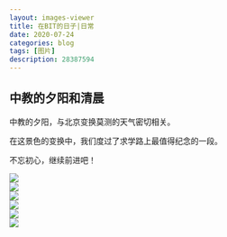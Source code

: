 ```yaml
---
layout: images-viewer
title: 在BIT的日子|日常
date: 2020-07-24
categories: blog
tags: [图片]
description: 28387594
---
```


## 中教的夕阳和清晨

中教的夕阳，与北京变换莫测的天气密切相关。

在这景色的变换中，我们度过了求学路上最值得纪念的一段。

不忘初心，继续前进吧！


<div class="gallery">
	<div><a href="https://gitee.com/XintingXu/Images-07111301-daily/raw/master/shortcuts/DSCN0113.JPG"><img src="https://gitee.com/XintingXu/Images-07111301-daily/raw/master/DSCN0113.JPG" /></a></div>
	<div><a href="https://gitee.com/XintingXu/Images-07111301-daily/raw/master/shortcuts/DSCN0114.JPG"><img src="https://gitee.com/XintingXu/Images-07111301-daily/raw/master/DSCN0114.JPG" /></a></div>
	<div><a href="https://gitee.com/XintingXu/Images-07111301-daily/raw/master/shortcuts/DSCN0117.JPG"><img src="https://gitee.com/XintingXu/Images-07111301-daily/raw/master/DSCN0117.JPG" /></a></div>
	<div><a href="https://gitee.com/XintingXu/Images-07111301-daily/raw/master/shortcuts/DSCN0187.JPG"><img src="https://gitee.com/XintingXu/Images-07111301-daily/raw/master/DSCN0187.JPG" /></a></div>
	<div><a href="https://gitee.com/XintingXu/Images-07111301-daily/raw/master/shortcuts/DSCN0505.JPG"><img src="https://gitee.com/XintingXu/Images-07111301-daily/raw/master/DSCN0505.JPG" /></a></div>
	<div><a href="https://gitee.com/XintingXu/Images-07111301-daily/raw/master/shortcuts/DSCN0506.JPG"><img src="https://gitee.com/XintingXu/Images-07111301-daily/raw/master/DSCN0506.JPG" /></a></div>
</div>
